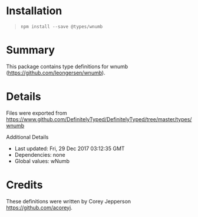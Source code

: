 # Installation
> `npm install --save @types/wnumb`

# Summary
This package contains type definitions for wnumb (https://github.com/leongersen/wnumb).

# Details
Files were exported from https://www.github.com/DefinitelyTyped/DefinitelyTyped/tree/master/types/wnumb

Additional Details
 * Last updated: Fri, 29 Dec 2017 03:12:35 GMT
 * Dependencies: none
 * Global values: wNumb

# Credits
These definitions were written by Corey Jepperson <https://github.com/acoreyj>.
